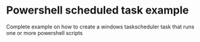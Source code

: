 # Powershell scheduled task example
Complete example on how to create a windows taskscheduler task that runs one or more powershell scripts
